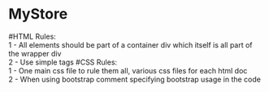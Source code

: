 # MyStore

#HTML Rules: 
<br>1 - All elements should be part of a container div which itself is all part of the wrapper div
<br>2 - Use simple tags 
#CSS Rules:
<br>1 - One main css file to rule them all, various css files for each html doc
<br>2 - When using bootstrap comment specifying bootstrap usage in the code
